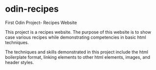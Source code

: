 # odin-recipes
First Odin Project- Recipes Website 

This project is a recipes website. The purpose of this website is to show case various recipes while demonstrating competencies in basic html techniques. 

The techniques and skills demonstrated in this project include the html boilerplate format,  linking elements to other html elements, images, and header styles. 